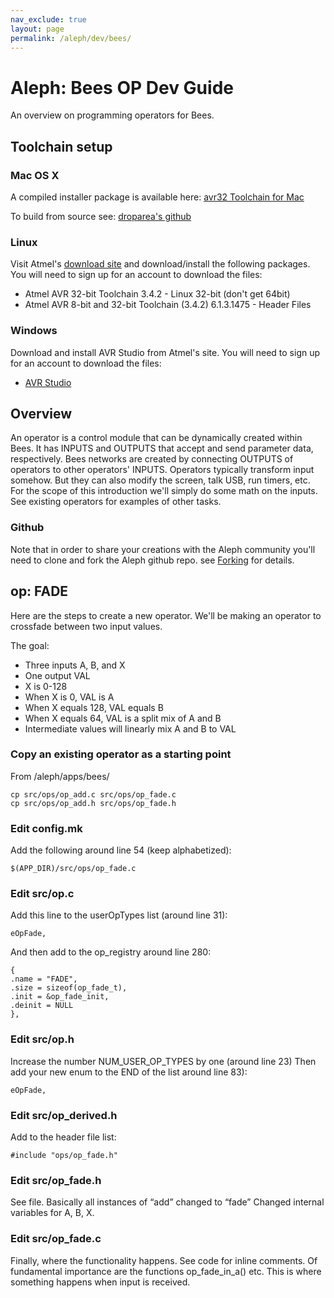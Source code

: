 ```yaml
---
nav_exclude: true
layout: page
permalink: /aleph/dev/bees/
---
```


# Aleph: Bees OP Dev Guide

An overview on programming operators for Bees.

## Toolchain setup

### Mac OS X

A compiled installer package is available here: [avr32 Toolchain for Mac](https://services.droparea.de/blog/avr32-toolchain-for-mac-os-x)

To build from source see: [droparea's github](https://github.com/droparea/avr32-toolchain)

### Linux

Visit Atmel's [download site](http://www.atmel.com/tools/ATMELAVRTOOLCHAINFORLINUX.aspx) and download/install the following packages. You will need to sign up for an account to download the files:

- Atmel AVR 32-bit Toolchain 3.4.2 - Linux 32-bit (don't get 64bit)
- Atmel AVR 8-bit and 32-bit Toolchain (3.4.2) 6.1.3.1475 - Header Files

### Windows

Download and install AVR Studio from Atmel's site. You will need to sign up for an account to download the files:

- [AVR Studio](http://www.atmel.com/tools/ATMELSTUDIO.aspx)

## Overview

An operator is a control module that can be dynamically created within Bees. It has INPUTS and OUTPUTS that accept and send parameter data, respectively. Bees networks are created by connecting OUTPUTS of operators to other operators' INPUTS. Operators typically transform input somehow. But they can also modify the screen, talk USB, run timers, etc. For the scope of this introduction we'll simply do some math on the inputs. See existing operators for examples of other tasks.

### Github

Note that in order to share your creations with the Aleph community you'll need to clone and fork the Aleph github repo. see [Forking](/docs/aleph/forking) for details.

## op: FADE

Here are the steps to create a new operator. We'll be making an operator to crossfade between two input values.

The goal:

- Three inputs A, B, and X
- One output VAL
- X is 0-128
- When X is 0, VAL is A
- When X equals 128, VAL equals B
- When X equals 64, VAL is a split mix of A and B
- Intermediate values will linearly mix A and B to VAL

### Copy an existing operator as a starting point

From /aleph/apps/bees/

~~~
cp src/ops/op_add.c src/ops/op_fade.c
cp src/ops/op_add.h src/ops/op_fade.h
~~~

### Edit config.mk

Add the following around line 54 (keep alphabetized):

~~~
$(APP_DIR)/src/ops/op_fade.c
~~~

### Edit src/op.c

Add this line to the userOpTypes list (around line 31):

~~~
eOpFade,
~~~

And then add to the op_registry around line 280:

~~~
{
.name = "FADE",
.size = sizeof(op_fade_t),
.init = &op_fade_init,
.deinit = NULL
},
~~~

### Edit src/op.h

Increase the number NUM_USER_OP_TYPES by one (around line 23) Then add your new enum to the END of the list around line 83):

~~~
eOpFade,
~~~

### Edit src/op_derived.h

Add to the header file list:

~~~
#include "ops/op_fade.h"
~~~

### Edit src/op_fade.h

See file. Basically all instances of “add” changed to “fade” Changed internal variables for A, B, X.

### Edit src/op_fade.c

Finally, where the functionality happens. See code for inline comments. Of fundamental importance are the functions op_fade_in_a() etc. This is where something happens when input is received.
